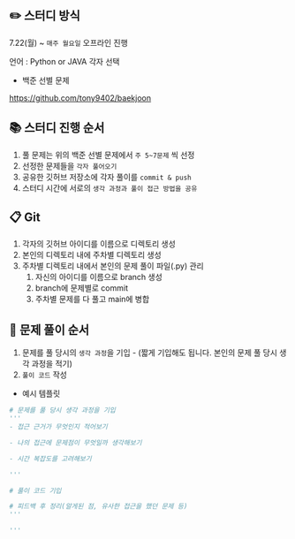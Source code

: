 
## ✏️ 스터디 방식

7.22(월) ~ `매주 월요일` 오프라인 진행

언어 : Python or JAVA 각자 선택

- 백준 선별 문제

https://github.com/tony9402/baekjoon

## 📚 스터디 진행 순서

1. 풀 문제는 위의 백준 선별 문제에서 `주 5~7문제` 씩 선정
2. 선정한 문제들을 `각자 풀어오기`
3. 공유한 깃허브 저장소에 각자 풀이를 `commit & push`
4. 스터디 시간에 서로의 `생각 과정과 풀이 접근 방법을 공유`

## 📋 Git

1. 각자의 깃허브 아이디를 이름으로 디렉토리 생성
2. 본인의 디렉토리 내에 주차별 디렉토리 생성
3. 주차별 디렉토리 내에서 본인의 문제 풀이 파일(.py) 관리
    1. 자신의 아이디를 이름으로 branch 생성
    2. branch에 문제별로 commit
    3. 주차별 문제를 다 풀고 main에 병합

## 📝 문제 풀이 순서

1. 문제를 풀 당시의 `생각 과정`을 기입 - (짧게 기입해도 됩니다. 본인의 문제 풀 당시 생각 과정을 적기)
2. `풀이 코드` 작성
- 예시 템플릿

```python
# 문제를 풀 당시 생각 과정을 기입
'''
- 접근 근거가 무엇인지 적어보기

- 나의 접근에 문제점이 무엇일까 생각해보기

- 시간 복잡도를 고려해보기

'''

# 풀이 코드 기입

# 피드백 후 정리(알게된 점, 유사한 접근을 했던 문제 등)
'''

'''
```
